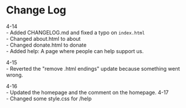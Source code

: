 # Change Log

4-14 <br>- Added CHANGELOG.md and fixed a typo on `index.html` <br>- Changed about.html to about <br>- Changed donate.html to donate
<br>- Added help: A page where people can help support us.

4-15 <br>- Reverted the "remove .html endings" update because something went wrong.

4-16 <br>- Updated the homepage and the comment on the homepage.
4-17 <br>- Changed some style.css for /help